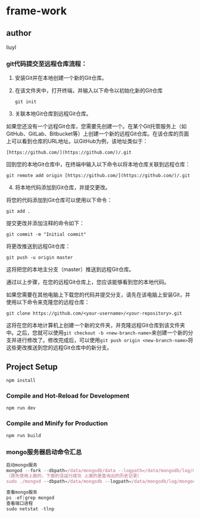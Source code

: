 # frame-work

## author

liuyl

### git代码提交至远程仓库流程：

1. 安装Git并在本地创建一个新的Git仓库。

2. 在该文件夹中，打开终端，并输入以下命令以初始化新的Git仓库
   
   `git init`

3. 关联本地Git仓库到远程Git仓库。

如果您还没有一个远程Git仓库，您需要先创建一个。在某个Git托管服务上（如GitHub、GitLab、Bitbucket等）上创建一个新的远程Git仓库。在该仓库的页面上可以看到仓库的URL地址。以GitHub为例，该地址类似于：

`[https://github.com/](https://github.com/)/.git`

回到您的本地Git仓库中，在终端中输入以下命令以将本地仓库关联到远程仓库：

`git remote add origin [https://github.com/](https://github.com/)/.git`

4. 将本地代码添加到Git仓库，并提交更改。

将您的代码添加到Git仓库可以使用以下命令：

`git add .`

提交更改并添加注释的命令如下：

`git commit -m "Initial commit"`

将更改推送到远程Git仓库：

`git push -u origin master`

这将把您的本地主分支（master）推送到远程Git仓库。

通过以上步骤，在您的远程Git仓库上，您应该能够看到您的本地代码。

如果您需要在其他电脑上下载您的代码并提交分支，请先在该电脑上安装Git，并使用以下命令来克隆您的远程仓库：

`git clone https://github.com/<your-username>/<your-repository>.git`

这将在您的本地计算机上创建一个新的文件夹，并克隆远程Git仓库到该文件夹中。之后，您就可以使用`git checkout -b <new-branch-name>`来创建一个新的分支并进行修改了。修改完成后，可以使用`git push origin <new-branch-name>`将这些更改推送到您的远程Git仓库中的新分支。

## Project Setup

```sh
npm install
```

### Compile and Hot-Reload for Development

```sh
npm run dev
```

### Compile and Minify for Production

```sh
npm run build
```

### mongo服务器启动命令汇总

```js
启动mongo服务
mongod --fork --dbpath=/data/mongodb/data --logpath=/data/mongodb/log/mongo.log
（首先使用上面的，下面的没运行成功 上面的是查询出的历史记录）
sudo ./mongod --dbpath=/data/mongodb --logpath=/data/mongodb/log/mongod.log --fork

查看mongo服务
ps -ef|grep mongod
查看端口进程
sudo netstat -tlnp





```
